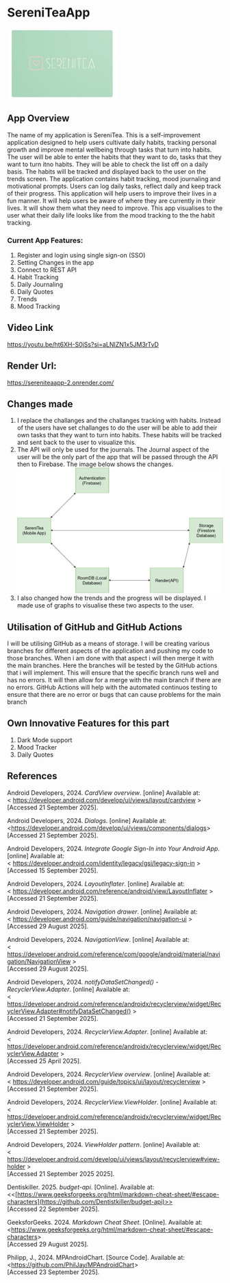 # SereniTeaApp

![App Icon](images/AppIcon.jpg)

## App Overview 

The name of my application is SereniTea. This is a self-improvement  application designed to help users cultivate daily habits, tracking personal growth and improve mental wellbeing through tasks that turn into habits. The user will be able to enter the habits that they want to do, tasks that they want to turn itno habits. They will be able to check the list off on a daily basis. The habits will be tracked and displayed back to the user on the trends screen. The application contains habit tracking, mood journaling and motivational prompts. Users can log daily tasks, reflect daily and keep track of their progress. This application will help users to improve their lives in a fun manner. It will help users be aware of where they are currently in their lives. It will show them what they need to improve. This app visualises to the user what their daily life looks like from the mood tracking to the the habit tracking. 

### Current App Features: 

1.	Register and login using single sign-on (SSO)
2.	Setting Changes in the app
3.	Connect to REST API
4.	Habit Tracking
5.	Daily Journaling
6.	Daily Quotes
7.	Trends
8.	Mood Tracking

## Video Link
<https://youtu.be/ht6XH-S0jSs?si=aLNIZN1x5JM3rTvD>

## Render Url: 
<https://sereniteaapp-2.onrender.com/>

## Changes made
1. I replace the challanges and the challanges tracking with habits. Instead of the users have set challanges to do the user will be able to add their own tasks that they want to turn into habits. These habits will be tracked and sent back to the user to visualize this.
2. The API will only be used for the journals. The Journal aspect of the user will be the only part of the app that will be passed through the API then to Firebase. The image below shows the changes. ![UML Diagram](images/umlEditImge.png)
3. I also changed how the trends and the progress will be displayed. I made use of graphs to visualise these two aspects to the user. 

## Utilisation of GitHub and GitHub Actions

I will be utilising GitHub as a means of storage. I will be creating various branches for different aspects of the application and pushing my code to those branches. When i am done with that aspect i will then merge it with the main branches. Here the branches will be tested by the GitHub actions that i will implement. This will ensure that the specific branch runs well and has no errors. It will then allow for a merge with the main branch if there are no errors. GitHub Actions will help with the automated continuos testing to ensure that there are no error or bugs that can cause problems for the main branch

## Own Innovative Features for this part

1. Dark Mode support
2. Mood Tracker
3. Daily Quotes

## References 

Android Developers, 2024. *CardView overview*. [online] Available at:  
< <https://developer.android.com/develop/ui/views/layout/cardview> >  
[Accessed 21 September 2025].  

Android Developers, 2024. *Dialogs*. [online] Available at:  
<<https://developer.android.com/develop/ui/views/components/dialogs>>  
[Accessed 21 September 2025].  

Android Developers, 2024. *Integrate Google Sign-In into Your Android App*. [online] Available at:  
< <https://developer.android.com/identity/legacy/gsi/legacy-sign-in> >  
[Accessed 15 September 2025].  

Android Developers, 2024. *LayoutInflater*. [online] Available at:  
< <https://developer.android.com/reference/android/view/LayoutInflater> >  
[Accessed 21 September 2025].  

Android Developers, 2024. *Navigation drawer*. [online] Available at:  
< <https://developer.android.com/guide/navigation/navigation-ui> >  
[Accessed 29 August 2025].  

Android Developers, 2024. *NavigationView*. [online] Available at:  
< <https://developer.android.com/reference/com/google/android/material/navigation/NavigationView> >  
[Accessed 29 August 2025].  

Android Developers, 2024. *notifyDataSetChanged() - RecyclerView.Adapter*. [online] Available at:  
< <https://developer.android.com/reference/androidx/recyclerview/widget/RecyclerView.Adapter#notifyDataSetChanged()> >  
[Accessed 21 September 2025].  

Android Developers, 2024. *RecyclerView.Adapter*. [online] Available at:  
< <https://developer.android.com/reference/androidx/recyclerview/widget/RecyclerView.Adapter> >  
[Accessed 25 April 2025].  

Android Developers, 2024. *RecyclerView overview*. [online] Available at:  
< <https://developer.android.com/guide/topics/ui/layout/recyclerview> >  
[Accessed 21 September 2025].  

Android Developers, 2024. *RecyclerView.ViewHolder*. [online] Available at:  
< <https://developer.android.com/reference/androidx/recyclerview/widget/RecyclerView.ViewHolder> >  
[Accessed 21 September 2025].  

Android Developers, 2024. *ViewHolder pattern*. [online] Available at:  
< <https://developer.android.com/develop/ui/views/layout/recyclerview#view-holder> >  
[Accessed 21 September 2025 2025].  

Dentiskiller. 2025. *budget-api*. [Online]. Available at:  
<<[https://www.geeksforgeeks.org/html/markdown-cheat-sheet/#escape-characters](https://github.com/Dentistkiller/budget-api)>>  
[Accessed 22 September 2025].

GeeksforGeeks. 2024. *Markdown Cheat Sheet*. [Online]. Available at:  
<<https://www.geeksforgeeks.org/html/markdown-cheat-sheet/#escape-characters>>  
[Accessed 29 August 2025].

Philipp, J., 2024. MPAndroidChart. [Source Code]. Available at:  
<<https://github.com/PhilJay/MPAndroidChart>>  
[Accessed 23 September 2025].  

